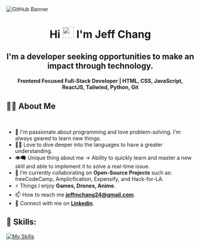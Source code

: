 
![GitHub Banner](https://github.com/jeffmchang/jeffmchang/assets/109321774/54fc59fa-aafa-4790-9e6d-4f3641107304)



<h1 align="center">Hi <img src="https://blog.joypixels.com/content/images/2019/06/waving_hand_sign_1024.gif" width="30px"> I'm <b>Jeff Chang</b></h1>

<h2 align="center"><b>I'm a developer seeking opportunities to make an impact through technology.</b></h2>

<h4 align="center"><b>Frontend Focused Full-Stack Developer | HTML, CSS, JavaScript, ReactJS, Tailwind, Python, Git</b></h4>

## 🙋‍♂️ About Me

<br>

- 🥋 I'm passionate about programming and love problem-solving. I'm always geared to learn new things.
- 👨‍💻 Love to dive deeper into the languages to have a greater understanding.
- 👁‍🗨 Unique thing about me → Ability to quickly learn and master a new skill and able to implement it to solve a real-time issue.
- 📘 I’m currently collaborating on **Open-Source Projects** such as: freeCodeCamp, Amplicfication, Expensify, and Hack-for-LA.
- ⚡ Things I enjoy **Games, Drones, Anime**.
- 📫 How to reach me **jeffmchang24@gmail.com**.
- 🔗 Connect with me on [**Linkedin**](https://www.linkedin.com/in/jeffmchang23/ "LinkedIn Profile").

## 🚀 Skills:

[![My Skills](https://skillicons.dev/icons?i=react,js,py,html,css,tailwind,django,docker,fastapi,git,nextjs,postgres,vercel,ps,figma)](https://skillicons.dev)


<div align="center">

</div>

